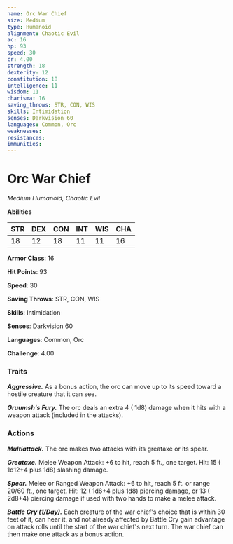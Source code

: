 ```yaml
---
name: Orc War Chief
size: Medium
type: Humanoid
alignment: Chaotic Evil
ac: 16
hp: 93
speed: 30
cr: 4.00
strength: 18
dexterity: 12
constitution: 18
intelligence: 11
wisdom: 11
charisma: 16
saving_throws: STR, CON, WIS
skills: Intimidation
senses: Darkvision 60
languages: Common, Orc
weaknesses:
resistances:
immunities:
---
```


# Orc War Chief

*Medium Humanoid, Chaotic Evil*

**Abilities**

| STR | DEX | CON | INT | WIS | CHA |
| --- | --- | --- | --- | --- | --- |
| 18 | 12 | 18 | 11 | 11 | 16 |

**Armor Class**: 16

**Hit Points**: 93

**Speed**: 30

**Saving Throws**: STR, CON, WIS

**Skills**: Intimidation

**Senses**: Darkvision 60

**Languages**: Common, Orc

**Challenge**: 4.00


### Traits
***Aggressive.*** As a bonus action, the orc can move up to its speed toward a hostile creature that it can see.

***Gruumsh's Fury.*** The orc deals an extra 4 ( 1d8) damage when it hits with a weapon attack (included in the attacks).


### Actions
***Multiattack.*** The orc makes two attacks with its greataxe or its spear.

***Greataxe.*** Melee Weapon Attack:  +6 to hit, reach 5 ft., one target. Hit: 15 ( 1d12+4 plus  1d8) slashing damage.

***Spear.*** Melee or Ranged Weapon Attack:  +6 to hit, reach 5 ft. or range 20/60 ft., one target. Hit: 12 ( 1d6+4 plus  1d8) piercing damage, or 13 ( 2d8+4) piercing damage if used with two hands to make a melee attack.

***Battle Cry (1/Day).*** Each creature of the war chief's choice that is within 30 feet of it, can hear it, and not already affected by Battle Cry gain advantage on attack rolls until the start of the war chief's next turn. The war chief can then make one attack as a bonus action.

